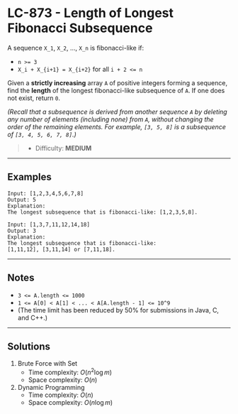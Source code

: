 # LC-873 - Length of Longest Fibonacci Subsequence

A sequence `X_1`, `X_2`, ..., `X_n` is fibonacci-like if:

* `n >= 3`
* `X_i + X_{i+1} = X_{i+2}` for all `i + 2 <= n`

Given a **strictly increasing** array `A` of positive integers forming a sequence, find the **length** of the longest fibonacci-like subsequence of `A`.  If one does not exist, return `0`.

*(Recall that a subsequence is derived from another sequence `A` by deleting any number of elements (including none) from `A`, without changing the order of the remaining elements.  For example, `[3, 5, 8]` is a subsequence of `[3, 4, 5, 6, 7, 8]`.)*

> * Difficulty: **MEDIUM**

---
## Examples

```
Input: [1,2,3,4,5,6,7,8]
Output: 5
Explanation:
The longest subsequence that is fibonacci-like: [1,2,3,5,8].
```

```
Input: [1,3,7,11,12,14,18]
Output: 3
Explanation:
The longest subsequence that is fibonacci-like:
[1,11,12], [3,11,14] or [7,11,18].
```

---
## Notes

* `3 <= A.length <= 1000`
* `1 <= A[0] < A[1] < ... < A[A.length - 1] <= 10^9`
* (The time limit has been reduced by 50% for submissions in Java, C, and C++.)

---
## Solutions

1. Brute Force with Set
    * Time complexity: $O(n^2 \log{m})$
    * Space complexity: $O(n)$
2. Dynamic Programming
    * Time complexity: $O(n)$
    * Space complexity: $O(n\log{m})$